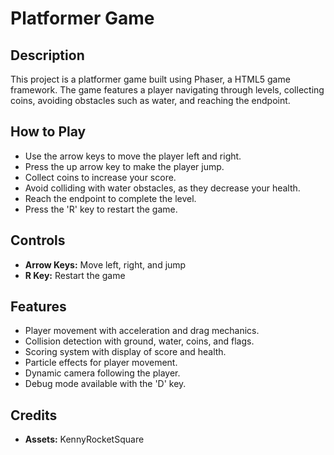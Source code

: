 # Platformer Game

## Description
This project is a platformer game built using Phaser, a HTML5 game framework. The game features a player navigating through levels, collecting coins, avoiding obstacles such as water, and reaching the endpoint.

## How to Play
- Use the arrow keys to move the player left and right.
- Press the up arrow key to make the player jump.
- Collect coins to increase your score.
- Avoid colliding with water obstacles, as they decrease your health.
- Reach the endpoint to complete the level.
- Press the 'R' key to restart the game.

## Controls
- **Arrow Keys:** Move left, right, and jump
- **R Key:** Restart the game

## Features
- Player movement with acceleration and drag mechanics.
- Collision detection with ground, water, coins, and flags.
- Scoring system with display of score and health.
- Particle effects for player movement.
- Dynamic camera following the player.
- Debug mode available with the 'D' key.

## Credits
- **Assets:** KennyRocketSquare

